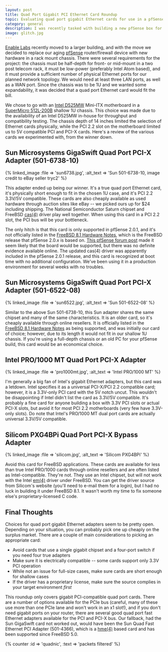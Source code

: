 ```yaml
---
layout: post
title: Quad Port Gigabit PCI Ethernet Card Roundup
topic: Evaluating quad port gigabit Ethernet cards for use in a pfSense box
category: general
description: I was recently tasked with building a new pfSense box for the office. We needed three or four Ethernet ports, and wanted to use a 1U Intel Atom based server. Finding a quad port card was a little challenging, so here's a writeup on picking the right card for your build.
image: glitch.jpg
---
```


[Enable Labs](http://www.enablelabs.com) recently moved to a larger building, and with the move we decided to replace our aging [pfSense](http://www.pfsense.org) router/firewall device with new hardware in a rack mount chassis. There were several requirements for the project: the chassis must be half-depth for front- or mid-mount in a two post telecom rack, it must be low-power (preferably Intel Atom based), and it must provide a sufficient number of physical Ethernet ports for our planned network topology. We would need at least three LAN ports, as well as a WAN port. Since the chassis was to be 1U and we wanted some expandability, it was decided that a quad port Ethernet card would fit the bill.

We chose to go with an [Intel D525MW](http://www.intel.com/content/www/us/en/motherboards/desktop-motherboards/desktop-board-d525mw.html) Mini-ITX motherboard in a [SuperMicro 512L-200B](http://www.supermicro.com/products/chassis/1u/512/sc512l-200.cfm) shallow 1U chassis. This choice was made due to the availability of an Intel D525MW in-house for throughput and compatibility testing. The chassis depth of 14 inches limited the selection of Ethernet cards physically, while the PCI 2.2 slot on the motherboard limited us to 5V compatible PCI and PCI-X cards. Here's a review of the various cards we experimented with, from the winner down.

Sun Microsystems GigaSwift Quad Port PCI-X Adapter (501-6738-10)
----------------------------------------------------------------

{% linked_image :file => 'sun6738.jpg', :alt_text => 'Sun 501-6738-10, image credit to eBay seller tryc2' %}

This adapter ended up being our winner. It's a true quad port Ethernet card, it's physically short enough to fit in the chosen 1U case, and it's PCI 2.2 3.3V/5V compatible. These cards are also cheaply available as used hardware through auction sites like eBay -- we picked ours up for $24 including shipping. The National Semiconductor Saturn chipset and FreeBSD [cas(4)](http://www.freebsd.org/cgi/man.cgi?query=cas&sektion=4) driver play well together. When using this card in a PCI 2.2 slot, the PCI bus will be your bottleneck.

The only hitch is that this card is only supported in pfSense 2.0.1, and it's not officially listed in the [FreeBSD 8.1 Hardware Notes](http://www.freebsd.org/releases/8.1R/hardware.html#ETHERNET), which is the FreeBSD release that pfSense 2.0.x is based on. [This pfSense forum post](http://forum.pfsense.org/index.php?topic=33960.0;wap2) made it seem likely that the board would be supported, but there was no definite evidence available online. The updated cas(4) driver was apparently included in the pfSense 2.0.1 release, and this card is recognized at boot time with no additional configuration. We've been using it in a production environment for several weeks with no troubles.

Sun Microsystems GigaSwift Quad Port PCI-X Adapter (501-6522-08)
----------------------------------------------------------------

{% linked_image :file => 'sun6522.jpg', :alt_text => 'Sun 501-6522-08' %}

Similar to the above Sun 501-6738-10, this Sun adapter shares the same chipset and many of the same characteristics. It is an older card, so it's cheaply available through online resellers. It is officially listed in the [FreeBSD 8.1 Hardware Notes](http://www.freebsd.org/releases/8.1R/hardware.html#ETHERNET) as being supported, and was initially our card of choice; however, due to its length it would not fit in our shallow 1U chassis. If you're using a full-depth chassis or an old PC for your pfSense build, this card would be an economical choice.

Intel PRO/1000 MT Quad Port PCI-X Adapter
-----------------------------------------

{% linked_image :file => 'pro1000mt.jpg', :alt_text => 'Intel PRO/1000 MT' %}

I'm generally a big fan of Intel's gigabit Ethernet adapters, but this card was a letdown. Intel specifies it as a universal PCI-X/PCI 2.2 compatible card; however, it is a 3.3V-only PCI card with the 5V notch uncut. This wouldn't be disappointing if Intel didn't list the card as 3.3V/5V compatible. It's probably a fine card for anyone building a box with 3.3V PCI slots or actual PCI-X slots, but avoid it for most PCI 2.2 motherboards (very few have 3.3V-only slots). Do note that Intel's PRO/1000 MT dual port cards are actually universal 3.3V/5V compatible.

Silicom PXG4BPi Quad Port PCI-X Bypass Adapter
----------------------------------------------

{% linked_image :file => 'silicom.jpg', :alt_text => 'Silicom PXG4BPi' %}

Avoid this card for FreeBSD applications. These cards are available for less than true Intel PRO/1000 cards through online resellers and are often listed as Intel-compatible. They're not. They use an Intel chipset, but will not work with the Intel [em(4)](http://www.freebsd.org/cgi/man.cgi?query=em&sektion=4) driver under FreeBSD. You can get the driver source from Silicom's website (you'll need to e-mail them for a login), but I had no luck in building it under FreeBSD 8.1. It wasn't worth my time to fix someone else's proprietary-licensed C code.

Final Thoughts
--------------

Choices for quad port gigabit Ethernet adapters seem to be pretty open. Depending on your situation, you can probably pick one up cheaply on the surplus market. There are a couple of main considerations to picking an appropriate card:

* Avoid cards that use a single gigabit chipset and a four-port switch if you need four true adapters
* Make sure it is electrically compatible -- some cards support only 3.3V PCI operation
* While not an issue for full-size cases, make sure cards are short enough for shallow cases
* If the driver has a proprietary license, make sure the source complies in your target environment *first*

This roundup only covers gigabit PCI-compatible quad port cards. There are a number of options available for the PCIe bus (careful, many of these use more than one PCIe lane and won't work in an x1 slot!), and if you don't need gigabit ports on your router, there are several good quad port fast Ethernet adapters available for the PCI and PCI-X bus. Our fallback, had the Sun GigaSwift card not worked out, would have been the Sun Quad Fast Ethernet PCI Adapter (501-4366), which is a [hme(4)](http://www.freebsd.org/cgi/man.cgi?query=hme&sektion=4) based card and has been supported since FreeBSD 5.0.

{% counter :id => 'quadnic', :text => 'packets filtered' %}
